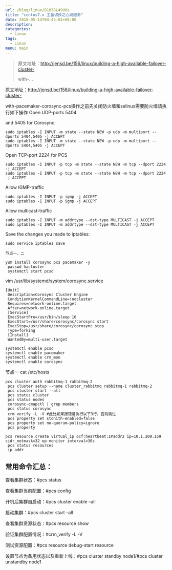 ```yaml
---
url: /blog/linux/B18l8L49U0z
title: "centos7.x 主备切换之心跳服务"
date: 2018-05-14T04:45:01+08:00
description:
categories:
  - Linux
tags:
  - Linux
menu: main
---
```


> 原文地址：http://jensd.be/156/linux/building-a-high-available-failover-cluster-
>
> with-…

原文地址：http://jensd.be/156/linux/building-a-high-available-failover-cluster-

with-pacemaker-corosync-pcs操作之前先关闭防火墙和selinux需要防火墙请执行如下操作 Open UDP-ports 5404

and 5405 for Corosync:

```
sudo iptables -I INPUT -m state --state NEW -p udp -m multiport --dports 5404,5405 -j ACCEPT
sudo iptables -I INPUT -m state --state NEW -p udp -m multiport --dports 5404,5405 -j ACCEPT

```

Open TCP-port 2224 for PCS

```
sudo iptables -I INPUT -p tcp -m state --state NEW -m tcp --dport 2224 -j ACCEPT
sudo iptables -I INPUT -p tcp -m state --state NEW -m tcp --dport 2224 -j ACCEPT

```

Allow IGMP-traffic

```
sudo iptables -I INPUT -p igmp -j ACCEPT
sudo iptables -I INPUT -p igmp -j ACCEPT

```

Allow multicast-traffic

```
sudo iptables -I INPUT -m addrtype --dst-type MULTICAST -j ACCEPT
sudo iptables -I INPUT -m addrtype --dst-type MULTICAST -j ACCEPT

```

Save the changes you made to iptables:

```
sudo service iptables save

节点一、二

yum install corosync pcs pacemaker -y
 passwd hacluster
 systemctl start pcsd

```

vim /usr/lib/systemd/system/corosync.service

```
[Unit]
 Description=Corosync Cluster Engine
 ConditionKernelCommandLine=!nocluster
 Requires=network-online.target
 After=network-online.target
 [Service]
 ExecStartPre=/usr/bin/sleep 10
 ExecStart=/usr/share/corosync/corosync start
 ExecStop=/usr/share/corosync/corosync stop
 Type=forking
 [Install]
 WantedBy=multi-user.target

systemctl enable pcsd
systemctl enable pacemaker
systemctl enable crm_mon
systemctl enable corosync

```

节点一 cat /etc/hosts

```
pcs cluster auth rabbitmq-1 rabbitmq-2
 pcs cluster setup --name cluster_rabbitmq rabbitmq-1 rabbitmq-2
 pcs cluster start --all
 pcs status cluster
 pcs status nodes
 corosync-cmapctl | grep members
 pcs status corosync
 crm_verify -L -V #此处如果报错请执行以下3行，否则跳过
 pcs property set stonith-enabled=false
 pcs property set no-quorum-policy=ignore
 pcs property

pcs resource create virtual_ip ocf:heartbeat:IPaddr2 ip=10.1.209.159 cidr_netmask=32 op monitor interval=30s
 pcs status resources
 ip addr

```

## 常用命令汇总：

查看集群状态：#pcs status

查看集群当前配置：#pcs config

开机后集群自启动：#pcs cluster enable –all

启动集群：#pcs cluster start –all

查看集群资源状态：#pcs resource show

验证集群配置情况：#crm\_verify -L -V

测试资源配置：#pcs resource debug-start resource

设置节点为备用状态以及重新上线：#pcs cluster standby node1/#pcs cluster unstandby node1